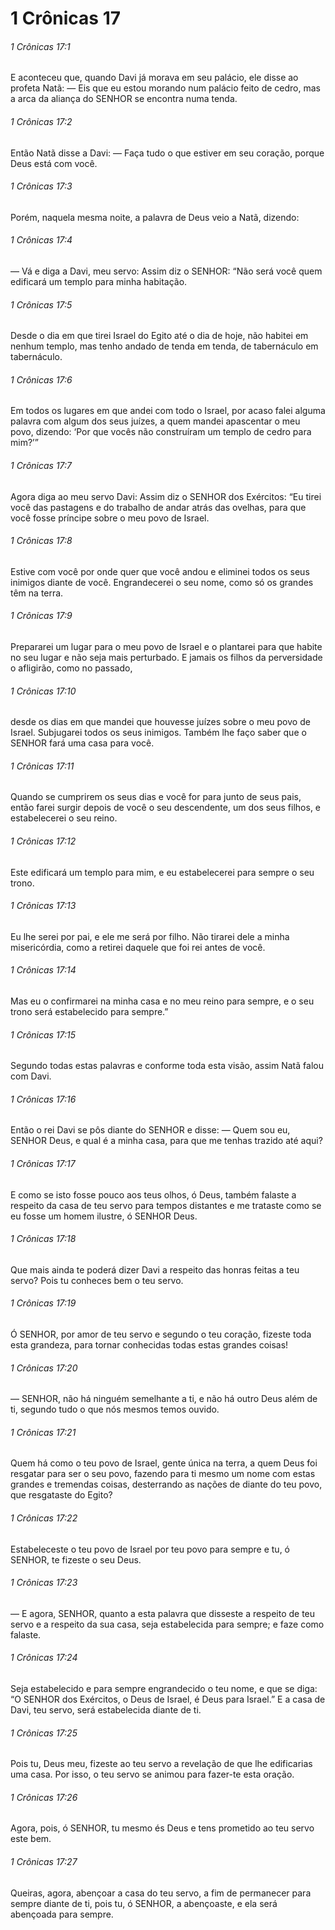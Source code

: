 # 1 Crônicas 17

###### 1 Crônicas 17:1

E aconteceu que, quando Davi já morava em seu palácio, ele disse ao profeta Natã: — Eis que eu estou morando num palácio feito de cedro, mas a arca da aliança do SENHOR se encontra numa tenda.

###### 1 Crônicas 17:2

Então Natã disse a Davi: — Faça tudo o que estiver em seu coração, porque Deus está com você.

###### 1 Crônicas 17:3

Porém, naquela mesma noite, a palavra de Deus veio a Natã, dizendo:

###### 1 Crônicas 17:4

— Vá e diga a Davi, meu servo: Assim diz o SENHOR: “Não será você quem edificará um templo para minha habitação.

###### 1 Crônicas 17:5

Desde o dia em que tirei Israel do Egito até o dia de hoje, não habitei em nenhum templo, mas tenho andado de tenda em tenda, de tabernáculo em tabernáculo.

###### 1 Crônicas 17:6

Em todos os lugares em que andei com todo o Israel, por acaso falei alguma palavra com algum dos seus juízes, a quem mandei apascentar o meu povo, dizendo: ‘Por que vocês não construíram um templo de cedro para mim?’”

###### 1 Crônicas 17:7

Agora diga ao meu servo Davi: Assim diz o SENHOR dos Exércitos: “Eu tirei você das pastagens e do trabalho de andar atrás das ovelhas, para que você fosse príncipe sobre o meu povo de Israel.

###### 1 Crônicas 17:8

Estive com você por onde quer que você andou e eliminei todos os seus inimigos diante de você. Engrandecerei o seu nome, como só os grandes têm na terra.

###### 1 Crônicas 17:9

Prepararei um lugar para o meu povo de Israel e o plantarei para que habite no seu lugar e não seja mais perturbado. E jamais os filhos da perversidade o afligirão, como no passado,

###### 1 Crônicas 17:10

desde os dias em que mandei que houvesse juízes sobre o meu povo de Israel. Subjugarei todos os seus inimigos. Também lhe faço saber que o SENHOR fará uma casa para você.

###### 1 Crônicas 17:11

Quando se cumprirem os seus dias e você for para junto de seus pais, então farei surgir depois de você o seu descendente, um dos seus filhos, e estabelecerei o seu reino.

###### 1 Crônicas 17:12

Este edificará um templo para mim, e eu estabelecerei para sempre o seu trono.

###### 1 Crônicas 17:13

Eu lhe serei por pai, e ele me será por filho. Não tirarei dele a minha misericórdia, como a retirei daquele que foi rei antes de você.

###### 1 Crônicas 17:14

Mas eu o confirmarei na minha casa e no meu reino para sempre, e o seu trono será estabelecido para sempre.”

###### 1 Crônicas 17:15

Segundo todas estas palavras e conforme toda esta visão, assim Natã falou com Davi.

###### 1 Crônicas 17:16

Então o rei Davi se pôs diante do SENHOR e disse: — Quem sou eu, SENHOR Deus, e qual é a minha casa, para que me tenhas trazido até aqui?

###### 1 Crônicas 17:17

E como se isto fosse pouco aos teus olhos, ó Deus, também falaste a respeito da casa de teu servo para tempos distantes e me trataste como se eu fosse um homem ilustre, ó SENHOR Deus.

###### 1 Crônicas 17:18

Que mais ainda te poderá dizer Davi a respeito das honras feitas a teu servo? Pois tu conheces bem o teu servo.

###### 1 Crônicas 17:19

Ó SENHOR, por amor de teu servo e segundo o teu coração, fizeste toda esta grandeza, para tornar conhecidas todas estas grandes coisas!

###### 1 Crônicas 17:20

— SENHOR, não há ninguém semelhante a ti, e não há outro Deus além de ti, segundo tudo o que nós mesmos temos ouvido.

###### 1 Crônicas 17:21

Quem há como o teu povo de Israel, gente única na terra, a quem Deus foi resgatar para ser o seu povo, fazendo para ti mesmo um nome com estas grandes e tremendas coisas, desterrando as nações de diante do teu povo, que resgataste do Egito?

###### 1 Crônicas 17:22

Estabeleceste o teu povo de Israel por teu povo para sempre e tu, ó SENHOR, te fizeste o seu Deus.

###### 1 Crônicas 17:23

— E agora, SENHOR, quanto a esta palavra que disseste a respeito de teu servo e a respeito da sua casa, seja estabelecida para sempre; e faze como falaste.

###### 1 Crônicas 17:24

Seja estabelecido e para sempre engrandecido o teu nome, e que se diga: “O SENHOR dos Exércitos, o Deus de Israel, é Deus para Israel.” E a casa de Davi, teu servo, será estabelecida diante de ti.

###### 1 Crônicas 17:25

Pois tu, Deus meu, fizeste ao teu servo a revelação de que lhe edificarias uma casa. Por isso, o teu servo se animou para fazer-te esta oração.

###### 1 Crônicas 17:26

Agora, pois, ó SENHOR, tu mesmo és Deus e tens prometido ao teu servo este bem.

###### 1 Crônicas 17:27

Queiras, agora, abençoar a casa do teu servo, a fim de permanecer para sempre diante de ti, pois tu, ó SENHOR, a abençoaste, e ela será abençoada para sempre.

